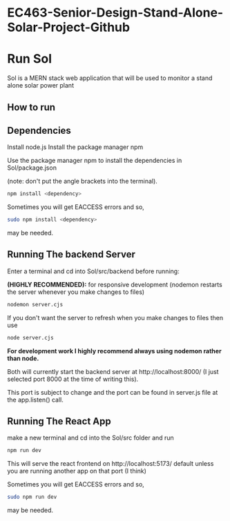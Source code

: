 # EC463-Senior-Design-Stand-Alone-Solar-Project-Github

# Run Sol

Sol is a MERN stack web application that will be used to monitor a stand alone solar power plant

## How to run 

## Dependencies

Install node.js
Install the package manager npm

Use the package manager npm to install the dependencies in Sol/package.json

(note: don't put the angle brackets into the terminal). 

```bash
npm install <dependency>
```
Sometimes you will get EACCESS errors and so,

```bash
sudo npm install <dependency>
```

may be needed.

## Running The backend Server

Enter a terminal and cd into Sol/src/backend before running:

__(HIGHLY RECOMMENDED):__
for responsive development (nodemon restarts the server whenever you make changes to files) 
```bash
nodemon server.cjs
```

If you don't want the server to refresh when you make changes to files then use

```bash
node server.cjs
```
__For development work I highly recommend always using nodemon rather than node.__


Both will currently start the backend server at http://localhost:8000/ (I just selected port 8000 at the time of writing this).


This port is subject to change and the port can be found in server.js file at the app.listen() call.


## Running The React App

make a new terminal and cd into the Sol/src folder and run
```bash
npm run dev
```

This will serve the react frontend on http://localhost:5173/ default unless you are running another app on that port (I think) 


Sometimes you will get EACCESS errors and so,

```bash
sudo npm run dev
```

may be needed.
